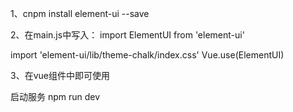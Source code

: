 1、cnpm install element-ui --save

2、在main.js中写入：
import ElementUI from 'element-ui'

import 'element-ui/lib/theme-chalk/index.css'
Vue.use(ElementUI)

3、在vue组件中即可使用

启动服务
npm run dev


